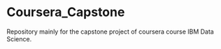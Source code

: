 # Coursera_Capstone
Repository mainly for the capstone project of coursera course IBM Data Science.
